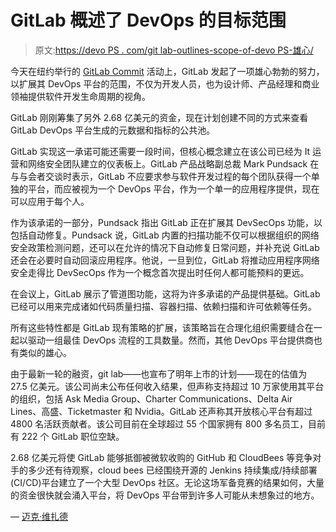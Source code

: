 # GitLab 概述了 DevOps 的目标范围

> 原文:[https://devo PS . com/git lab-outlines-scope-of-devo PS-雄心/](https://devops.com/gitlab-outlines-scope-of-devops-ambitions/)

今天在纽约举行的 [GitLab Commit](https://about.gitlab.com/events/commit/) 活动上，GitLab 发起了一项雄心勃勃的努力，以扩展其 DevOps 平台的范围，不仅为开发人员，也为设计师、产品经理和商业领袖提供软件开发生命周期的视角。

GitLab 刚刚筹集了另外 2.68 亿美元的资金，现在计划创建不同的方式来查看 GitLab DevOps 平台生成的元数据和指标的公共池。

GitLab 实现这一承诺可能还需要一段时间，但核心概念建立在该公司已经为 It 运营和网络安全团队建立的仪表板上。GitLab 产品战略副总裁 Mark Pundsack 在与与会者交谈时表示，GitLab 不应要求参与软件开发过程的每个团队获得一个单独的平台，而应被视为一个 DevOps 平台，作为一个单一的应用程序提供，现在可以应用于每个人。

作为该承诺的一部分，Pundsack 指出 GitLab 正在扩展其 DevSecOps 功能，以包括自动修复。Pundsack 说，GitLab 内置的扫描功能不仅可以根据组织的网络安全政策检测问题，还可以在允许的情况下自动修复日常问题，并补充说 GitLab 还会在必要时自动回滚应用程序。他说，一旦到位，GitLab 将推动应用程序网络安全走得比 DevSecOps 作为一个概念首次提出时任何人都可能预料的更远。

在会议上，GitLab 展示了管道图功能，这将为许多承诺的产品提供基础。GitLab 已经可以用来完成诸如代码质量扫描、容器扫描、依赖扫描和许可依赖等任务。

所有这些特性都是 GitLab 现有策略的扩展，该策略旨在合理化组织需要缝合在一起以驱动一组最佳 DevOps 流程的工具数量。然而，其他 DevOps 平台提供商也有类似的雄心。

由于最新一轮的融资，git lab——也宣布了明年上市的计划——现在的估值为 27.5 亿美元。该公司尚未公布任何收入结果，但声称支持超过 10 万家使用其平台的组织，包括 Ask Media Group、Charter Communications、Delta Air Lines、高盛、Ticketmaster 和 Nvidia。GitLab 还声称其开放核心平台有超过 4800 名活跃贡献者。该公司目前在全球超过 55 个国家拥有 800 多名员工，目前有 222 个 GitLab 职位空缺。

2.68 亿美元将使 GitLab 能够抵御被微软收购的 GitHub 和 CloudBees 等竞争对手的多少还有待观察，cloud bees 已经围绕开源的 Jenkins 持续集成/持续部署(CI/CD)平台建立了一个大型 DevOps 社区。无论这场军备竞赛的结果如何，大量的资金很快就会涌入平台，将 DevOps 平台带到许多人可能从未想象过的地方。

— [迈克·维扎德](https://devops.com/author/mike-vizard/)